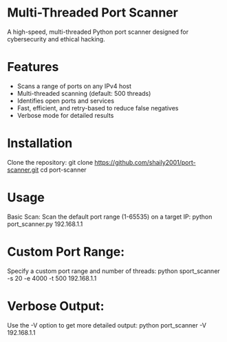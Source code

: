 # Multi-Threaded Port Scanner
A high-speed, multi-threaded Python port scanner designed for cybersecurity and ethical hacking.

# Features  
- Scans a range of ports on any IPv4 host
- Multi-threaded scanning (default: 500 threads)
- Identifies open ports and services
- Fast, efficient, and retry-based to reduce false negatives
- Verbose mode for detailed results

# Installation
Clone the repository:
git clone https://github.com/shaily2001/port-scanner.git
cd port-scanner

# Usage
Basic Scan:
Scan the default port range (1-65535) on a target IP:
python port_scanner.py 192.168.1.1

# Custom Port Range:
Specify a custom port range and number of threads:
python sport_scanner -s 20 -e 4000 -t 500 192.168.1.1

# Verbose Output:
Use the -V option to get more detailed output:
python port_scanner -V 192.168.1.1

